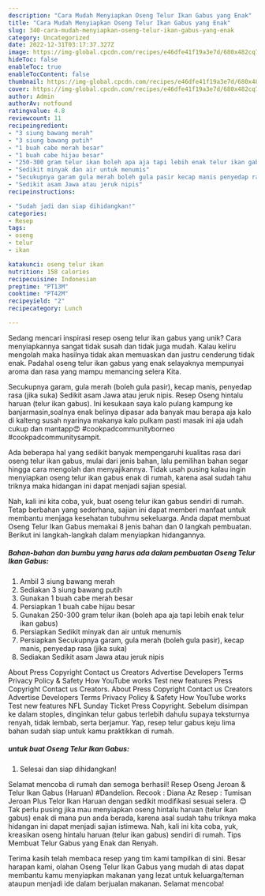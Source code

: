 ```yaml
---
description: "Cara Mudah Menyiapkan Oseng Telur Ikan Gabus yang Enak"
title: "Cara Mudah Menyiapkan Oseng Telur Ikan Gabus yang Enak"
slug: 340-cara-mudah-menyiapkan-oseng-telur-ikan-gabus-yang-enak
category: Uncategorized
date: 2022-12-31T03:17:37.327Z
image: https://img-global.cpcdn.com/recipes/e46dfe41f19a3e7d/680x482cq70/oseng-telur-ikan-gabus-foto-resep-utama.jpg
hideToc: false
enableToc: true
enableTocContent: false
thumbnail: https://img-global.cpcdn.com/recipes/e46dfe41f19a3e7d/680x482cq70/oseng-telur-ikan-gabus-foto-resep-utama.jpg
cover: https://img-global.cpcdn.com/recipes/e46dfe41f19a3e7d/680x482cq70/oseng-telur-ikan-gabus-foto-resep-utama.jpg
author: Admin
authorAv: notfound
ratingvalue: 4.8
reviewcount: 11
recipeingredient:
- "3 siung bawang merah"
- "3 siung bawang putih"
- "1 buah cabe merah besar"
- "1 buah cabe hijau besar"
- "250-300 gram telur ikan boleh apa aja tapi lebih enak telur ikan gabus"
- "Sedikit minyak dan air untuk menumis"
- "Secukupnya garam gula merah boleh gula pasir kecap manis penyedap rasa jika suka"
- "Sedikit asam Jawa atau jeruk nipis"
recipeinstructions:

- "Sudah jadi dan siap dihidangkan!"
categories:
- Resep
tags:
- oseng
- telur
- ikan

katakunci: oseng telur ikan 
nutrition: 158 calories
recipecuisine: Indonesian
preptime: "PT13M"
cooktime: "PT42M"
recipeyield: "2"
recipecategory: Lunch

---
```





Sedang mencari inspirasi resep oseng telur ikan gabus yang unik? Cara menyiapkannya sangat tidak susah dan tidak juga mudah. Kalau keliru mengolah maka hasilnya tidak akan memuaskan dan justru cenderung tidak enak. Padahal oseng telur ikan gabus yang enak selayaknya mempunyai aroma dan rasa yang mampu memancing selera Kita.





Secukupnya garam, gula merah (boleh gula pasir), kecap manis, penyedap rasa (jika suka) Sedikit asam Jawa atau jeruk nipis. Resep Oseng hintalu haruan (telur ikan gabus). Ini kesukaan saya kalo pulang kampung ke banjarmasin,soalnya enak belinya dipasar ada banyak mau berapa aja kalo di kalteng susah nyarinya makanya kalo pulkam pasti masak ini aja udah cukup dan mantapp😍 #cookpadcommunityborneo #cookpadcommunitysampit.

Ada beberapa hal yang sedikit banyak mempengaruhi kualitas rasa dari oseng telur ikan gabus, mulai dari jenis bahan, lalu pemilihan bahan segar hingga cara mengolah dan menyajikannya. Tidak usah pusing kalau ingin menyiapkan oseng telur ikan gabus enak di rumah, karena asal sudah tahu triknya maka hidangan ini dapat menjadi sajian spesial.






Nah, kali ini kita coba, yuk, buat oseng telur ikan gabus sendiri di rumah. Tetap berbahan yang sederhana, sajian ini dapat memberi manfaat untuk membantu menjaga kesehatan tubuhmu sekeluarga. Anda dapat membuat Oseng Telur Ikan Gabus memakai 8 jenis bahan dan 0 langkah pembuatan. Berikut ini langkah-langkah dalam menyiapkan hidangannya.

<!--inarticleads1-->

##### Bahan-bahan dan bumbu yang harus ada dalam pembuatan Oseng Telur Ikan Gabus:

1. Ambil 3 siung bawang merah
1. Sediakan 3 siung bawang putih
1. Gunakan 1 buah cabe merah besar
1. Persiapkan 1 buah cabe hijau besar
1. Gunakan 250-300 gram telur ikan (boleh apa aja tapi lebih enak telur ikan gabus)
1. Persiapkan Sedikit minyak dan air untuk menumis
1. Persiapkan Secukupnya garam, gula merah (boleh gula pasir), kecap manis, penyedap rasa (jika suka)
1. Sediakan Sedikit asam Jawa atau jeruk nipis


About Press Copyright Contact us Creators Advertise Developers Terms Privacy Policy &amp; Safety How YouTube works Test new features Press Copyright Contact us Creators. About Press Copyright Contact us Creators Advertise Developers Terms Privacy Policy &amp; Safety How YouTube works Test new features NFL Sunday Ticket Press Copyright. Sebelum disimpan ke dalam stoples, dinginkan telur gabus terlebih dahulu supaya teksturnya renyah, tidak lembab, serta berjamur. Yap, resep telur gabus keju lima bahan sudah siap untuk kamu praktikkan di rumah. 

<!--inarticleads2-->

#####  untuk buat Oseng Telur Ikan Gabus:


1. Selesai dan siap dihidangkan!

Selamat mencoba di rumah dan semoga berhasil! Resep Oseng Jeroan &amp; Telur Ikan Gabus (Haruan) #Dandelion. Recook : Diana Az Resep : Tumisan Jeroan Plus Telor Ikan Haruan dengan sedikit modifikasi sesuai selera. 😊 Tak perlu pusing jika mau menyiapkan oseng hintalu haruan (telur ikan gabus) enak di mana pun anda berada, karena asal sudah tahu triknya maka hidangan ini dapat menjadi sajian istimewa. Nah, kali ini kita coba, yuk, kreasikan oseng hintalu haruan (telur ikan gabus) sendiri di rumah. Tips Membuat Telur Gabus yang Enak dan Renyah. 

Terima kasih telah membaca resep yang tim kami tampilkan di sini. Besar harapan kami, olahan Oseng Telur Ikan Gabus yang mudah di atas dapat membantu kamu menyiapkan makanan yang lezat untuk keluarga/teman ataupun menjadi ide dalam berjualan makanan. Selamat mencoba!
